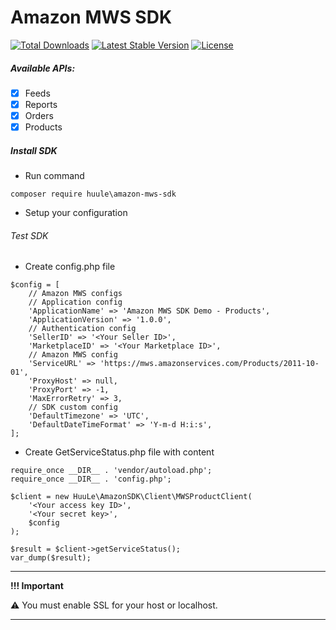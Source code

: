 # Amazon MWS SDK

<a href="https://packagist.org/packages/huule/amazon-mws-sdk"><img src="https://poser.pugx.org/huule/amazon-mws-sdk/d/total.svg" alt="Total Downloads"></a>
<a href="https://packagist.org/packages/huule/amazon-mws-sdk"><img src="https://poser.pugx.org/huule/amazon-mws-sdk/v/stable.svg" alt="Latest Stable Version"></a>
<a href="https://packagist.org/packages/huule/amazon-mws-sdk"><img src="https://poser.pugx.org/huule/amazon-mws-sdk/license.svg" alt="License"></a>

##### Available APIs:
- [x] Feeds
- [x] Reports
- [x] Orders
- [x] Products

##### Install SDK

- Run command

<code>composer require huule\\amazon-mws-sdk</code>

- Setup your configuration

###### Test SDK
- Create config.php file
```
$config = [
    // Amazon MWS configs
    // Application config
    'ApplicationName' => 'Amazon MWS SDK Demo - Products',
    'ApplicationVersion' => '1.0.0',
    // Authentication config
    'SellerID' => '<Your Seller ID>',
    'MarketplaceID' => '<Your Marketplace ID>',
    // Amazon MWS config
    'ServiceURL' => 'https://mws.amazonservices.com/Products/2011-10-01',
    'ProxyHost' => null,
    'ProxyPort' => -1,
    'MaxErrorRetry' => 3,
    // SDK custom config
    'DefaultTimezone' => 'UTC',
    'DefaultDateTimeFormat' => 'Y-m-d H:i:s',
];
```
- Create GetServiceStatus.php file with content
```
require_once __DIR__ . 'vendor/autoload.php';
require_once __DIR__ . 'config.php';

$client = new HuuLe\AmazonSDK\Client\MWSProductClient(
    '<Your access key ID>',
    '<Your secret key>',
    $config
);

$result = $client->getServiceStatus();
var_dump($result);
```

---
**!!! Important**

:warning: You must enable SSL for your host or localhost.

---

